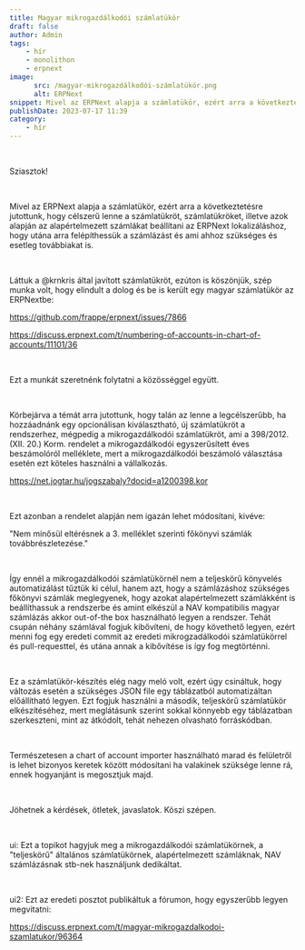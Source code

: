 ```yaml
---
title: Magyar mikrogazdálkodói számlatükör
draft: false
author: Admin
tags:
    - hír
    - monolithon
    - erpnext
image:
      src: /magyar-mikrogazdálkodói-számlatükör.png
      alt: ERPNext
snippet: Mivel az ERPNext alapja a számlatükör, ezért arra a következtetésre jutottunk, hogy célszerű lenne a számlatükröt, számlatükröket, illetve azok alapján az alapértelmezett számlákat beállítani
publishDate: 2023-07-17 11:39
category:
    - hír
---
```


<p><br></p><p>Sziasztok!</p><p><br></p><p>Mivel az ERPNext alapja a számlatükör, ezért arra a következtetésre jutottunk, hogy célszerű lenne a számlatükröt, számlatükröket, illetve azok alapján az alapértelmezett számlákat beállítani az ERPNext lokalizáláshoz, hogy utána arra felépíthessük a számlázást és ami ahhoz szükséges és esetleg továbbiakat is.</p><p><br></p><p>Láttuk a @krnkris által javított számlatükröt, ezúton is köszönjük, szép munka volt, hogy elindult a dolog és be is került egy magyar számlatükör az ERPNextbe:</p><p><a href="https://github.com/frappe/erpnext/issues/7866" rel="noopener noreferrer">https://github.com/frappe/erpnext/issues/7866</a></p><p><a href="https://discuss.erpnext.com/t/numbering-of-accounts-in-chart-of-accounts/11101/36" rel="noopener noreferrer">https://discuss.erpnext.com/t/numbering-of-accounts-in-chart-of-accounts/11101/36</a></p><p><br></p><p>Ezt a munkát szeretnénk folytatni a közösséggel együtt.</p><p><br></p><p>Körbejárva a témát arra jutottunk, hogy talán az lenne a legcélszerűbb, ha hozzáadnánk egy opcionálisan kiválasztható, új számlatükröt a rendszerhez, mégpedig a mikrogazdálkodói számlatükröt, ami a 398/2012. (XII. 20.) Korm. rendelet a mikrogazdálkodói egyszerűsített éves beszámolóról melléklete, mert a mikrogazdálkodói beszámoló választása esetén ezt köteles használni a vállalkozás.</p><p><a href="https://net.jogtar.hu/jogszabaly?docid=a1200398.kor" rel="noopener noreferrer">https://net.jogtar.hu/jogszabaly?docid=a1200398.kor</a></p><p><br></p><p>Ezt azonban a rendelet alapján nem igazán lehet módosítani, kivéve:</p><p>"Nem minősül eltérésnek a 3. melléklet szerinti főkönyvi számlák továbbrészletezése."</p><p><br></p><p>Így ennél a mikrogazdálkodói számlatükörnél nem a teljeskörű könyvelés automatizálást tűztük ki célul, hanem azt, hogy a számlázáshoz szükséges főkönyvi számlák meglegyenek, hogy azokat alapértelmezett számlákként is beállíthassuk a rendszerbe és amint elkészül a NAV kompatibilis magyar számlázás akkor out-of-the box használható legyen a rendszer. Tehát csupán néhány számlával fogjuk kibővíteni, de hogy követhető legyen, ezért menni fog egy eredeti commit az eredeti mikrogzadálkodói számlatükörrel és pull-requesttel, és utána annak a kibővítése is így fog megtörténni.</p><p><br></p><p>Ez a számlatükör-készítés elég nagy meló volt, ezért úgy csináltuk, hogy változás esetén a szükséges JSON file egy táblázatból automatizáltan előállítható legyen. Ezt fogjuk használni a második, teljeskörű számlatükör elkészítéséhez, mert meglátásunk szerint sokkal könnyebb egy táblázatban szerkeszteni, mint az átkódolt, tehát nehezen olvasható forráskódban.</p><p><br></p><p>Természetesen a chart of account importer használható marad és felületről is lehet bizonyos keretek között módosítani ha valakinek szüksége lenne rá, ennek hogyanjánt is megosztjuk majd.</p><p><br></p><p>Jöhetnek a kérdések, ötletek, javaslatok. Köszi szépen.</p><p><br></p><p>ui: Ezt a topikot hagyjuk meg a mikrogazdálkodói számlatükörnek, a "teljeskörű" általános számlatükörnek, alapértelmezett számláknak, NAV számlázásnak stb-nek használjunk dedikáltat.</p><p><br></p><p>ui2: Ezt az eredeti posztot publikáltuk a fórumon, hogy egyszerűbb legyen megvitatni:</p><p><a href="https://discuss.erpnext.com/t/magyar-mikrogazdalkodoi-szamlatukor/96364" rel="noopener noreferrer">https://discuss.erpnext.com/t/magyar-mikrogazdalkodoi-szamlatukor/96364</a></p>



